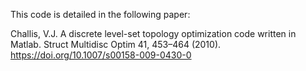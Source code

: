 This code is detailed in the following paper:

Challis, V.J. A discrete level-set topology optimization code written in Matlab. Struct Multidisc Optim 41, 453–464 (2010). https://doi.org/10.1007/s00158-009-0430-0
